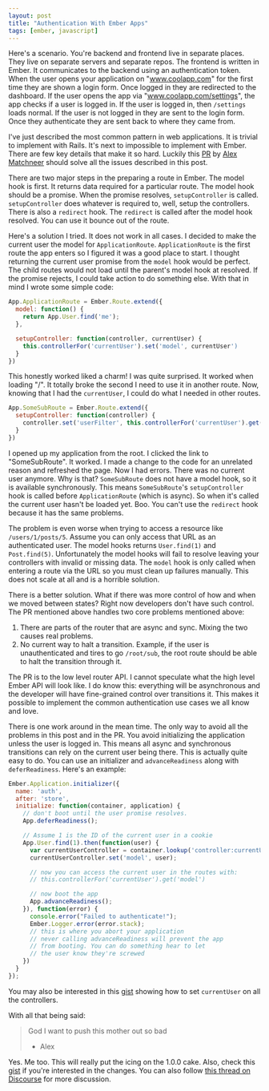 ```yaml
---
layout: post
title: "Authentication With Ember Apps"
tags: [ember, javascript]
---
```


Here's a scenario. You're backend and frontend live in separate
places. They live on separate servers and separate repos. The frontend
is written in Ember. It communicates to the backend using an
authentication token. When the user opens your application on
"www.coolapp.com" for the first time they are shown a login form. Once
logged in they are redirected to the dashboard. If the user
opens the app via "www.coolapp.com/settings", the app checks if a user
is logged in. If the user is logged in, then `/settings` loads normal. If
the user is not logged in they are sent to the login form. Once they
authenticate they are sent back to where they came from.

I've just described the most common pattern in web applications. It is
trivial to implement with Rails. It's next to impossible to implement
with Ember. There are few key details that make it so hard. Luckily
this [PR](https://github.com/tildeio/router.js/pull/19) by [Alex
Matchneer](https://twitter.com/machty) should solve all the issues
described in this post.

There are two major steps in the preparing a route in Ember. The model
hook is first. It returns data required for a particular
route. The model hook should be a promise. When the promise resolves,
`setupController` is called. `setupController` does whatever is
required to, well, setup the controllers. There is also a `redirect`
hook. The `redirect` is called after the model hook resolved. You can
use it bounce out of the route.

Here's a solution I tried. It does not work in all cases. I decided
to make the current user the model for `ApplicationRoute`.
`ApplicationRoute` is the first route the app enters so I figured it
was a good place to start. I thought returning the current user
promise from the `model` hook would be perfect. The child routes would
not load until the parent's model hook at resolved. If the promise
rejects, I could take action to do something else. With that in mind
I wrote some simple code:

```javascript
App.ApplicationRoute = Ember.Route.extend({
  model: function() {
    return App.User.find('me');
  },

  setupController: function(controller, currentUser) {
    this.controllerFor('currentUser').set('model', currentUser')
  }
})
```

This honestly worked liked a charm! I was quite surprised. It worked
when loading "/". It totally broke the second I need to use it in
another route. Now, knowing that I had the `currentUser`, I could do
what I needed in other routes. 

```javascript
App.SomeSubRoute = Ember.Route.extend({
  setupController: function(controller) {
    controller.set('userFilter', this.controllerFor('currentUser').get('model')
  }
})
```

I opened up my application from the root. I clicked the link to
"SomeSubRoute". It worked. I made a change to the code for an
unrelated reason and refreshed the page. Now I had errors. There was
no current user anymore. Why is that? `SomeSubRoute` does not have a
model hook, so it is available synchronously. This means
`SomeSubRoute`'s `setupController` hook is called before
`ApplicationRoute` (which is async). So when it's called the current
user hasn't be loaded yet. Boo. You can't use the `redirect` hook
because it has the same problems.

The problem is even worse when trying to access a resource like
`/users/1/posts/5`. Assume you can only access that URL as an
authenticated user. The model hooks returns `User.find(1)`
and `Post.find(5)`. Unfortunately the model hooks will fail to resolve
leaving your controllers with invalid or missing data. The `model`
hook is only called when entering a route via the URL so you must
clean up failures manually. This does not scale at all and is a
horrible solution.

There is a better solution. What if there was more control of how and
when we moved between states? Right now developers don't have such control.
The PR mentioned above handles two core problems mentioned above: 

1. There are parts of the router that are async and sync. Mixing the
   two causes real problems.
2. No current way to halt a transition. Example, if the user is
   unauthenticated and tires to go `/root/sub`, the root route should
   be able to halt the transition through it.

The PR is to the low level router API. I cannot speculate what the
high level Ember API will look like. I do know this: everything will
be asynchronous and the developer will have fine-grained control over
transitions it. This makes it possible to implement the common
authentication use cases we all know and love.

There is one work around in the mean time. The only way to avoid all
the problems in this post and in the PR. You avoid initializing the
application unless the user is logged in. This means all async and
synchronous transitions can rely on the current user being there. This
is actually quite easy to do. You can use an initializer and
`advanceReadiness` along with `deferReadiness`. Here's an example:

```javascript
Ember.Application.initializer({
  name: 'auth',
  after: 'store',
  initialize: function(container, application) {
    // don't boot until the user promise resolves.
    App.deferReadiness();

    // Assume 1 is the ID of the current user in a cookie
    App.User.find(1).then(function(user) {
      var currentUserController = container.lookup('controller:currentUser')
      currentUserController.set('model', user);

      // now you can access the current user in the routes with:
      // this.controllerFor('currentUser').get('model')

      // now boot the app
      App.advanceReadiness();
    }), function(error) { 
      console.error("Failed to authenticate!");
      Ember.Logger.error(error.stack);
      // this is where you abort your application
      // never calling advanceReadiness will prevent the app
      // from booting. You can do something hear to let
      // the user know they're screwed
    })
  }
});
```

You may also be interested in this [gist](https://gist.github.com/ivanvanderbyl/4560416)
showing how to set `currentUser` on all the controllers.

With all that being said:

> God I want to push this mother out so bad
> - Alex

Yes. Me too. This will really put the icing on the 1.0.0 cake. Also,
check this [gist](https://gist.github.com/machty/5647589) if you're
interested in the changes. You can also follow [this thread on Discourse](http://discuss.emberjs.com/t/upcoming-async-router-api/1339)
for more discussion.
